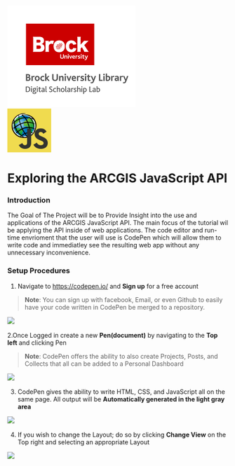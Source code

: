 ![DSL Logo][dsllogo]\
<img src="esrijs.png" width="100" height="100" />

# Exploring the ARCGIS JavaScript API

### Introduction
The Goal of The Project will be to Provide Insight into the use and applications of the ARCGIS JavaScript API. The main focus of the tutorial wil be applying the API inside of web applications. The code editor and run-time envrioment that the user will use is CodePen which will allow them to write code and immediatley see the resulting web app without any unnecessary inconvenience.

### Setup Procedures

1. Navigate to https://codepen.io/ and **Sign up** for a free account
>**Note**: You can sign up with facebook, Email, or even Github to easily have your code written in CodePen be merged to a repository.

![][Logo1]

2.Once Logged in create a new **Pen(document)** by navigating to the **Top left** and clicking Pen
>**Note**: CodePen offers the ability to also create Projects, Posts, and Collects that all can be added to a Personal Dashboard

![][Logo2]

3. CodePen gives the ability to write HTML, CSS, and JavaScript all on the same page. All output will be **Automatically generated in the light gray area**

![][Logo3]

4. If you wish to change the Layout; do so by clicking **Change View** on the Top right and selecting an appropriate Layout

![][Logo4]





<!--- Please use reference style images so that it is easier to update pictures later --->

[dsllogo]: dsl_logo.png
[Logo1]: LOGO1.png
[Logo2]: LOGO2.png
[Logo3]: LOGO3.png
[Logo4]: LOGO4.png



